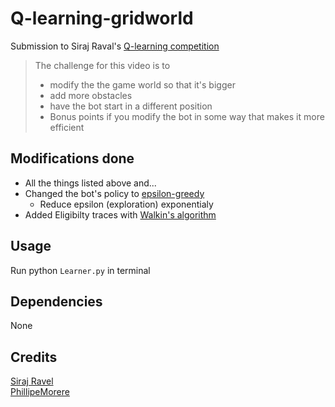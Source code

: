 # Q-learning-gridworld

Submission to Siraj Raval's [Q-learning competition](https://www.youtube.com/watch?v=A5eihauRQvo&t=1s)

> The challenge for this video is to 
> * modify the the game world so that it's bigger
> * add more obstacles
> * have the bot start in a different position
> * Bonus points if you modify the bot in some way that makes it more efficient

## Modifications done  
* All the things listed above and...
* Changed the bot's policy to [epsilon-greedy](http://www0.cs.ucl.ac.uk/staff/D.Silver/web/Teaching_files/XX.pdf)
  * Reduce epsilon (exploration) exponentialy
* Added Eligibilty traces with [Walkin's algorithm](https://webdocs.cs.ualberta.ca/~sutton/book/ebook/node78.html)

## Usage
Run python `Learner.py` in terminal

## Dependencies
None

## Credits
[Siraj Ravel](https://github.com/llSourcell/q_learning_demo/)  
[PhillipeMorere](https://github.com/PhilippeMorere)
